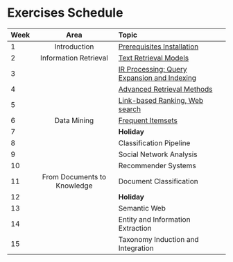# Exercises Schedule

| Week | Area                        | Topic                                            |
|:-----|:---------------------------:|:-------------------------------------------------|
| 1    | Introduction                | [Prerequisites Installation][1]	                |
| 2    | Information Retrieval       | [Text Retrieval Models][2]                       |
| 3    |                             | [IR Processing: Query Expansion and Indexing][3] |
| 4    |                             | [Advanced Retrieval Methods][4]                  |
| 5    |                             | [Link-based Ranking, Web search][5]              |
| 6    | Data Mining                 | [Frequent Itemsets][6]                           |
| 7    |                             | **Holiday**                                      |
| 8    |                             | Classification Pipeline                          |
| 9    |                             | Social Network Analysis                          |
| 10   |                             | Recommender Systems                              |
| 11   | From Documents to Knowledge | Document Classification                          |
| 12   |                             | **Holiday**                                      |
| 13   |                             | Semantic Web                                     |
| 14   |                             | Entity and Information Extraction                |
| 15   |                             | Taxonomy Induction and Integration               |

[1]:Prerequisites.md
[2]:01.Vector_Space_Retrieval
[3]:02.Query_Expansion_Indexing
[4]:03.Advanced_Information_Retrieval
[5]:04.Link_Based_Ranking
[6]:05.Frequent_Itemsets
